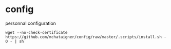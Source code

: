 config
======

personnal configuration

```wget --no-check-certificate https://github.com/mchataigner/config/raw/master/.scripts/install.sh -O - | sh```
